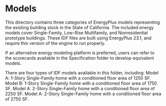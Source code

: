 # Models

This directory contains three categories of EnergyPlus models representing the existing building stock in the State of California. The included energy models cover Single-Family, Low-Rise Multifamily, and Nonresidential prototype buildings. These IDF files are built using EnergyPlus 23.1, and require this version of the engine to run properly.

If an alternative energy modeling platform is preferred, users can refer to the scorecards available in the Specification folder to develop equivalent models.

There are four types of IDF models available in this folder, including:
  Model A: 1-Story Single-Family home with a conditioned floor area of 1250 SF.
  Model B: 1-Story Single-Family home with a conditioned floor area of 1750 SF.
  Model A: 2-Story Single-Family home with a conditioned floor area of 2250 SF.
  Model A: 2-Story Single-Family home with a conditioned floor area of 2750 SF.
